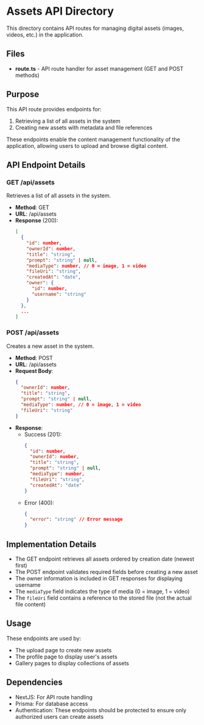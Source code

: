 # Assets API Directory

This directory contains API routes for managing digital assets (images, videos, etc.) in the application.

## Files

- **route.ts** - API route handler for asset management (GET and POST methods)

## Purpose

This API route provides endpoints for:

1. Retrieving a list of all assets in the system
2. Creating new assets with metadata and file references

These endpoints enable the content management functionality of the application, allowing users to upload and browse digital content.

## API Endpoint Details

### GET /api/assets

Retrieves a list of all assets in the system.

- **Method**: GET
- **URL**: /api/assets
- **Response** (200):
  ```json
  [
    {
      "id": number,
      "ownerId": number,
      "title": "string",
      "prompt": "string" | null,
      "mediaType": number, // 0 = image, 1 = video
      "fileUri": "string",
      "createdAt": "date",
      "owner": {
        "id": number,
        "username": "string"
      }
    },
    ...
  ]
  ```

### POST /api/assets

Creates a new asset in the system.

- **Method**: POST
- **URL**: /api/assets
- **Request Body**:
  ```json
  {
    "ownerId": number,
    "title": "string",
    "prompt": "string" | null,
    "mediaType": number, // 0 = image, 1 = video
    "fileUri": "string"
  }
  ```
- **Response**:
  - Success (201):
    ```json
    {
      "id": number,
      "ownerId": number,
      "title": "string",
      "prompt": "string" | null,
      "mediaType": number,
      "fileUri": "string",
      "createdAt": "date"
    }
    ```
  - Error (400):
    ```json
    {
      "error": "string" // Error message
    }
    ```

## Implementation Details

- The GET endpoint retrieves all assets ordered by creation date (newest first)
- The POST endpoint validates required fields before creating a new asset
- The owner information is included in GET responses for displaying username
- The `mediaType` field indicates the type of media (0 = image, 1 = video)
- The `fileUri` field contains a reference to the stored file (not the actual file content)

## Usage

These endpoints are used by:

- The upload page to create new assets
- The profile page to display user's assets
- Gallery pages to display collections of assets

## Dependencies

- NextJS: For API route handling
- Prisma: For database access
- Authentication: These endpoints should be protected to ensure only authorized users can create assets

